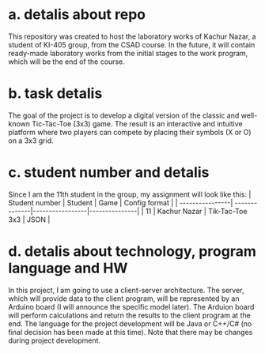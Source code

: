 # a. detalis about repo
  This repository was created to host the laboratory works of Kachur Nazar, a student of KI-405 group, from the CSAD course. In the future, it will contain ready-made laboratory works from the initial stages to the work program, which will be the end of the course.
	
# b. task detalis
  The goal of the project is to develop a digital version of the classic and well-known Tic-Tac-Toe (3x3) game. The result is an interactive and intuitive platform where two players can compete by placing their symbols (X or O) on a 3x3 grid.
	
# c. student number and detalis
  Since I am the 11th student in the group, my assignment will look like this:
  | Student number  | Student       | Game            | Config format |
  | ----------------| --------------|-----------------|---------------|
  | 11              | Kachur Nazar  | Tik-Tac-Toe 3x3 | JSON          |
	
# d. detalis about technology, program language and HW
  In this project, I am going to use a client-server architecture. The server, which will provide data to the client program, will be represented by an Arduino board (I will announce the specific model later). The Arduion board will perform calculations and return the results to the client program at the end. The language for the project development will be Java or C++/C# (no final decision has been made at this time). Note that there may be changes during project development.
